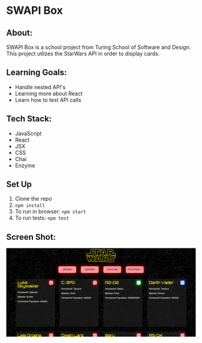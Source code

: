  # SWAPI Box
 
 ## About: 
SWAPI Box is a school project from Turing School of Software and Design. This project utilzes the StarWars API in order to display cards.

## Learning Goals: 

* Handle nested API's
* Learning more about React
* Learn how to test API calls

## Tech Stack: 

* JavaScript
* React
* JSX
* CSS
* Chai
* Enzyme
 
 ## Set Up

1. Clone the repo
2. `npm install`
3. To run in browser: `npm start`
4. To run tests: `npm test`
 
 
## Screen Shot: 

![alt text](./src/images/screenshot.png)



